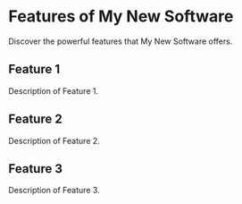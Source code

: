 # Features of My New Software

Discover the powerful features that My New Software offers.

## Feature 1

Description of Feature 1.

## Feature 2

Description of Feature 2.

## Feature 3

Description of Feature 3.